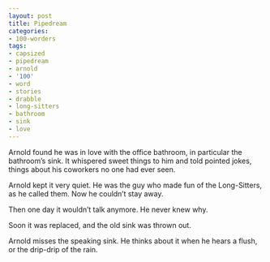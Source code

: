 ```yaml
---
layout: post
title: Pipedream
categories:
- 100-worders
tags:
- capsized
- pipedream
- arnold
- '100'
- word
- stories
- drabble
- long-sitters
- bathroom
- sink
- love
---
```

Arnold found he was in love with the office bathroom, in particular the bathroom’s sink. It whispered sweet things to him and told pointed jokes, things about his coworkers no one had ever seen.

Arnold kept it very quiet. He was the guy who made fun of the Long-Sitters, as he called them. Now he couldn’t stay away. 

Then one day it wouldn’t talk anymore. He never knew why. 

Soon it was replaced, and the old sink was thrown out. 

Arnold misses the speaking sink. He thinks about it when he hears a flush, or the drip-drip of the rain.

